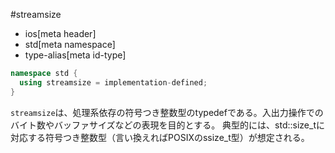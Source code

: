 #streamsize
* ios[meta header]
* std[meta namespace]
* type-alias[meta id-type]

```cpp
namespace std {
  using streamsize = implementation-defined;
}
```

`streamsize`は、処理系依存の符号つき整数型のtypedefである。入出力操作でのバイト数やバッファサイズなどの表現を目的とする。
典型的には、std::size_tに対応する符号つき整数型（言い換えればPOSIXのssize_t型）が想定される。
